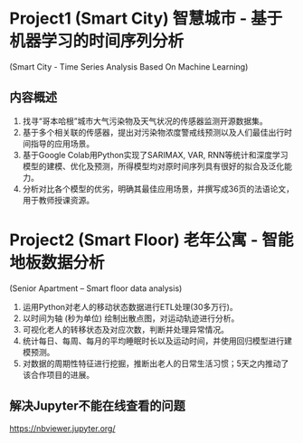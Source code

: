 # Project1 (Smart City)  智慧城市 - 基于机器学习的时间序列分析
(Smart City - Time Series Analysis Based On Machine Learning)

## 内容概述
1. 找寻“哥本哈根”城市大气污染物及天气状况的传感器监测开源数据集。
2. 基于多个相关联的传感器，提出对污染物浓度警戒线预测以及人们最佳出行时间指导的应用场景。
3. 基于Google Colab用Python实现了SARIMAX, VAR, RNN等统计和深度学习模型的建模、优化及预测，所得模型均对原时间序列具有很好的拟合及泛化能力。
4. 分析对比各个模型的优劣，明确其最佳应用场景，并撰写成36页的法语论文，用于教师授课资源。

# Project2 (Smart Floor) 老年公寓 - 智能地板数据分析
(Senior Apartment – Smart floor data analysis)
1. 运用Python对老人的移动状态数据进行ETL处理(30多万行)。
2. 以时间为轴 (秒为单位) 绘制出散点图，对运动轨迹进行分析。
3. 可视化老人的转移状态及对应次数，判断并处理异常情况。
4. 统计每日、每周、每月的平均睡眠时长以及运动时间，并使用回归模型进行建模预测。
4. 对数据的周期性特征进行挖掘，推断出老人的日常生活习惯；5天之内推动了该合作项目的进展。

## 解决Jupyter不能在线查看的问题
https://nbviewer.jupyter.org/

